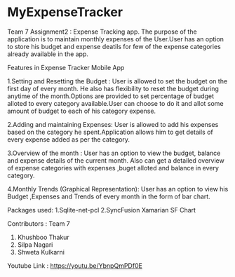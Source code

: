# MyExpenseTracker


Team 7 Assignment2 : Expense Tracking app.
The purpose of the application is to maintain monthly expenses of the User.User has an option to store his budget and 
expense deatils for few of the expense categories already available in the app.

Features in Expense Tracker Mobile App

1.Setting and Resetting the Budget : User is allowed to set the budget on the first day of  every month.
He also has flexibility to reset the budget during anytime of the month.Options are provided to set percentage 
of budget alloted to every category available.User can choose to do it and allot some amount of budget to each of his category
expense.

2.Adding and maintaining Expenses: User is allowed to add his expenses based on the category he spent.Application allows 
him to get details of every expense added as per the category.

3.Overview of the month : User has an option to view the budget, balance and expense details of the current month.
Also can get a detailed overview of expense categories with expenses ,buget alloted and balance in every category.

4.Monthly Trends (Graphical Representation): User has an option to view his Budget ,Expenses and Trends of every month 
 in the form of bar chart.
 
 Packages used:
 1.Sqlite-net-pcl
 2.SyncFusion Xamarian SF Chart

Contributors : Team 7
1. Khushboo Thakur
2. Silpa Nagari
3. Shweta  Kulkarni


Youtube Link : https://youtu.be/YbnpQmPDf0E
